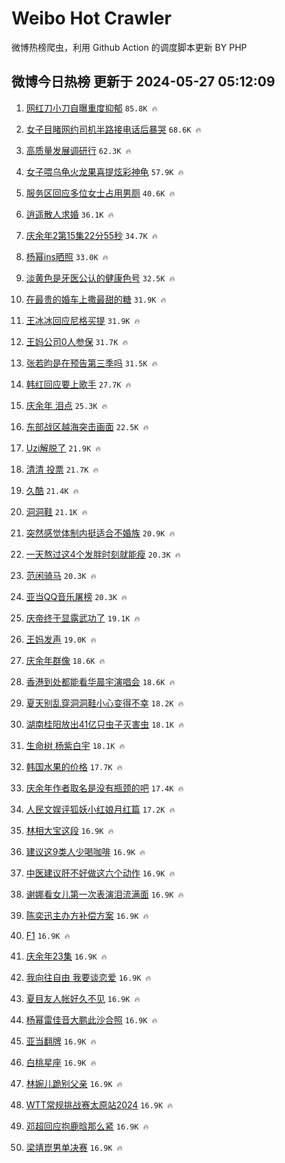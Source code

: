 # Weibo Hot Crawler 



微博热榜爬虫，利用 Github Action 的调度脚本更新 BY PHP 


## 微博今日热榜 更新于 2024-05-27 05:12:09 
1. [网红刀小刀自曝重度抑郁](https://s.weibo.com/weibo?q=%23%E7%BD%91%E7%BA%A2%E5%88%80%E5%B0%8F%E5%88%80%E8%87%AA%E6%9B%9D%E9%87%8D%E5%BA%A6%E6%8A%91%E9%83%81%23&t=31&band_rank=1&Refer=top) `85.8K 🔥` 

1. [女子目睹网约司机半路接电话后暴哭](https://s.weibo.com/weibo?q=%23%E5%A5%B3%E5%AD%90%E7%9B%AE%E7%9D%B9%E7%BD%91%E7%BA%A6%E5%8F%B8%E6%9C%BA%E5%8D%8A%E8%B7%AF%E6%8E%A5%E7%94%B5%E8%AF%9D%E5%90%8E%E6%9A%B4%E5%93%AD%23&t=31&band_rank=2&Refer=top) `68.6K 🔥` 

1. [高质量发展调研行](https://s.weibo.com/weibo?q=%23%E9%AB%98%E8%B4%A8%E9%87%8F%E5%8F%91%E5%B1%95%E8%B0%83%E7%A0%94%E8%A1%8C%23&t=31&band_rank=3&Refer=top) `62.3K 🔥` 

1. [女子喂乌龟火龙果喜提炫彩神龟](https://s.weibo.com/weibo?q=%23%E5%A5%B3%E5%AD%90%E5%96%82%E4%B9%8C%E9%BE%9F%E7%81%AB%E9%BE%99%E6%9E%9C%E5%96%9C%E6%8F%90%E7%82%AB%E5%BD%A9%E7%A5%9E%E9%BE%9F%23&t=31&band_rank=4&Refer=top) `57.9K 🔥` 

1. [服务区回应多位女士占用男厕](https://s.weibo.com/weibo?q=%23%E6%9C%8D%E5%8A%A1%E5%8C%BA%E5%9B%9E%E5%BA%94%E5%A4%9A%E4%BD%8D%E5%A5%B3%E5%A3%AB%E5%8D%A0%E7%94%A8%E7%94%B7%E5%8E%95%23&t=31&band_rank=5&Refer=top) `40.6K 🔥` 

1. [逍遥散人求婚](https://s.weibo.com/weibo?q=%E9%80%8D%E9%81%A5%E6%95%A3%E4%BA%BA%E6%B1%82%E5%A9%9A&t=31&band_rank=6&Refer=top) `36.1K 🔥` 

1. [庆余年2第15集22分55秒](https://s.weibo.com/weibo?q=%23%E5%BA%86%E4%BD%99%E5%B9%B42%E7%AC%AC15%E9%9B%8622%E5%88%8655%E7%A7%92%23&t=31&band_rank=7&Refer=top) `34.7K 🔥` 

1. [杨幂ins晒照](https://s.weibo.com/weibo?q=%23%E6%9D%A8%E5%B9%82ins%E6%99%92%E7%85%A7%23&t=31&band_rank=8&Refer=top) `33.0K 🔥` 

1. [淡黄色是牙医公认的健康色号](https://s.weibo.com/weibo?q=%23%E6%B7%A1%E9%BB%84%E8%89%B2%E6%98%AF%E7%89%99%E5%8C%BB%E5%85%AC%E8%AE%A4%E7%9A%84%E5%81%A5%E5%BA%B7%E8%89%B2%E5%8F%B7%23&t=31&band_rank=9&Refer=top) `32.5K 🔥` 

1. [在最贵的婚车上撒最甜的糖](https://s.weibo.com/weibo?q=%23%E5%9C%A8%E6%9C%80%E8%B4%B5%E7%9A%84%E5%A9%9A%E8%BD%A6%E4%B8%8A%E6%92%92%E6%9C%80%E7%94%9C%E7%9A%84%E7%B3%96%23&t=31&band_rank=10&Refer=top) `31.9K 🔥` 

1. [王冰冰回应尼格买提](https://s.weibo.com/weibo?q=%23%E7%8E%8B%E5%86%B0%E5%86%B0%E5%9B%9E%E5%BA%94%E5%B0%BC%E6%A0%BC%E4%B9%B0%E6%8F%90%23&t=31&band_rank=11&Refer=top) `31.9K 🔥` 

1. [王妈公司0人参保](https://s.weibo.com/weibo?q=%23%E7%8E%8B%E5%A6%88%E5%85%AC%E5%8F%B80%E4%BA%BA%E5%8F%82%E4%BF%9D%23&t=31&band_rank=12&Refer=top) `31.7K 🔥` 

1. [张若昀是在预告第三季吗](https://s.weibo.com/weibo?q=%23%E5%BC%A0%E8%8B%A5%E6%98%80%E6%98%AF%E5%9C%A8%E9%A2%84%E5%91%8A%E7%AC%AC%E4%B8%89%E5%AD%A3%E5%90%97%23&t=31&band_rank=13&Refer=top) `31.5K 🔥` 

1. [韩红回应要上歌手](https://s.weibo.com/weibo?q=%23%E9%9F%A9%E7%BA%A2%E5%9B%9E%E5%BA%94%E8%A6%81%E4%B8%8A%E6%AD%8C%E6%89%8B%23&t=31&band_rank=14&Refer=top) `27.7K 🔥` 

1. [庆余年 泪点](https://s.weibo.com/weibo?q=%E5%BA%86%E4%BD%99%E5%B9%B4%20%E6%B3%AA%E7%82%B9&t=31&band_rank=15&Refer=top) `25.3K 🔥` 

1. [东部战区越海突击画面](https://s.weibo.com/weibo?q=%23%E4%B8%9C%E9%83%A8%E6%88%98%E5%8C%BA%E8%B6%8A%E6%B5%B7%E7%AA%81%E5%87%BB%E7%94%BB%E9%9D%A2%23&t=31&band_rank=16&Refer=top) `22.5K 🔥` 

1. [Uzi解脱了](https://s.weibo.com/weibo?q=%23Uzi%E8%A7%A3%E8%84%B1%E4%BA%86%23&t=31&band_rank=17&Refer=top) `21.9K 🔥` 

1. [清清 投票](https://s.weibo.com/weibo?q=%E6%B8%85%E6%B8%85%20%E6%8A%95%E7%A5%A8&t=31&band_rank=18&Refer=top) `21.7K 🔥` 

1. [久酷](https://s.weibo.com/weibo?q=%E4%B9%85%E9%85%B7&t=31&band_rank=19&Refer=top) `21.4K 🔥` 

1. [洞洞鞋](https://s.weibo.com/weibo?q=%E6%B4%9E%E6%B4%9E%E9%9E%8B&t=31&band_rank=20&Refer=top) `21.1K 🔥` 

1. [突然感觉体制内挺适合不婚族](https://s.weibo.com/weibo?q=%23%E7%AA%81%E7%84%B6%E6%84%9F%E8%A7%89%E4%BD%93%E5%88%B6%E5%86%85%E6%8C%BA%E9%80%82%E5%90%88%E4%B8%8D%E5%A9%9A%E6%97%8F%23&t=31&band_rank=21&Refer=top) `20.9K 🔥` 

1. [一天熬过这4个发胖时刻就能瘦](https://s.weibo.com/weibo?q=%23%E4%B8%80%E5%A4%A9%E7%86%AC%E8%BF%87%E8%BF%994%E4%B8%AA%E5%8F%91%E8%83%96%E6%97%B6%E5%88%BB%E5%B0%B1%E8%83%BD%E7%98%A6%23&t=31&band_rank=22&Refer=top) `20.3K 🔥` 

1. [范闲骑马](https://s.weibo.com/weibo?q=%E8%8C%83%E9%97%B2%E9%AA%91%E9%A9%AC&t=31&band_rank=23&Refer=top) `20.3K 🔥` 

1. [亚当QQ音乐屠榜](https://s.weibo.com/weibo?q=%23%E4%BA%9A%E5%BD%93QQ%E9%9F%B3%E4%B9%90%E5%B1%A0%E6%A6%9C%23&t=31&band_rank=24&Refer=top) `20.3K 🔥` 

1. [庆帝终于显露武功了](https://s.weibo.com/weibo?q=%23%E5%BA%86%E5%B8%9D%E7%BB%88%E4%BA%8E%E6%98%BE%E9%9C%B2%E6%AD%A6%E5%8A%9F%E4%BA%86%23&t=31&band_rank=25&Refer=top) `19.1K 🔥` 

1. [王妈发声](https://s.weibo.com/weibo?q=%23%E7%8E%8B%E5%A6%88%E5%8F%91%E5%A3%B0%23&t=31&band_rank=26&Refer=top) `19.0K 🔥` 

1. [庆余年群像](https://s.weibo.com/weibo?q=%E5%BA%86%E4%BD%99%E5%B9%B4%E7%BE%A4%E5%83%8F&t=31&band_rank=27&Refer=top) `18.6K 🔥` 

1. [香港到处都能看华晨宇演唱会](https://s.weibo.com/weibo?q=%23%E9%A6%99%E6%B8%AF%E5%88%B0%E5%A4%84%E9%83%BD%E8%83%BD%E7%9C%8B%E5%8D%8E%E6%99%A8%E5%AE%87%E6%BC%94%E5%94%B1%E4%BC%9A%23&t=31&band_rank=28&Refer=top) `18.6K 🔥` 

1. [夏天别乱穿洞洞鞋小心变得不幸](https://s.weibo.com/weibo?q=%23%E5%A4%8F%E5%A4%A9%E5%88%AB%E4%B9%B1%E7%A9%BF%E6%B4%9E%E6%B4%9E%E9%9E%8B%E5%B0%8F%E5%BF%83%E5%8F%98%E5%BE%97%E4%B8%8D%E5%B9%B8%23&t=31&band_rank=29&Refer=top) `18.2K 🔥` 

1. [湖南桂阳放出41亿只虫子灭害虫](https://s.weibo.com/weibo?q=%23%E6%B9%96%E5%8D%97%E6%A1%82%E9%98%B3%E6%94%BE%E5%87%BA41%E4%BA%BF%E5%8F%AA%E8%99%AB%E5%AD%90%E7%81%AD%E5%AE%B3%E8%99%AB%23&t=31&band_rank=30&Refer=top) `18.1K 🔥` 

1. [生命树 杨紫白宇](https://s.weibo.com/weibo?q=%E7%94%9F%E5%91%BD%E6%A0%91%20%E6%9D%A8%E7%B4%AB%E7%99%BD%E5%AE%87&t=31&band_rank=31&Refer=top) `18.1K 🔥` 

1. [韩国水果的价格](https://s.weibo.com/weibo?q=%23%E9%9F%A9%E5%9B%BD%E6%B0%B4%E6%9E%9C%E7%9A%84%E4%BB%B7%E6%A0%BC%23&t=31&band_rank=32&Refer=top) `17.7K 🔥` 

1. [庆余年作者取名是没有瓶颈的吧](https://s.weibo.com/weibo?q=%E5%BA%86%E4%BD%99%E5%B9%B4%E4%BD%9C%E8%80%85%E5%8F%96%E5%90%8D%E6%98%AF%E6%B2%A1%E6%9C%89%E7%93%B6%E9%A2%88%E7%9A%84%E5%90%A7&t=31&band_rank=33&Refer=top) `17.4K 🔥` 

1. [人民文娱评狐妖小红娘月红篇](https://s.weibo.com/weibo?q=%23%E4%BA%BA%E6%B0%91%E6%96%87%E5%A8%B1%E8%AF%84%E7%8B%90%E5%A6%96%E5%B0%8F%E7%BA%A2%E5%A8%98%E6%9C%88%E7%BA%A2%E7%AF%87%23&t=31&band_rank=34&Refer=top) `17.2K 🔥` 

1. [林相大宝这段](https://s.weibo.com/weibo?q=%E6%9E%97%E7%9B%B8%E5%A4%A7%E5%AE%9D%E8%BF%99%E6%AE%B5&t=31&band_rank=35&Refer=top) `16.9K 🔥` 

1. [建议这9类人少喝咖啡](https://s.weibo.com/weibo?q=%23%E5%BB%BA%E8%AE%AE%E8%BF%999%E7%B1%BB%E4%BA%BA%E5%B0%91%E5%96%9D%E5%92%96%E5%95%A1%23&t=31&band_rank=36&Refer=top) `16.9K 🔥` 

1. [中医建议肝不好做这六个动作](https://s.weibo.com/weibo?q=%23%E4%B8%AD%E5%8C%BB%E5%BB%BA%E8%AE%AE%E8%82%9D%E4%B8%8D%E5%A5%BD%E5%81%9A%E8%BF%99%E5%85%AD%E4%B8%AA%E5%8A%A8%E4%BD%9C%23&t=31&band_rank=37&Refer=top) `16.9K 🔥` 

1. [谢娜看女儿第一次表演泪流满面](https://s.weibo.com/weibo?q=%23%E8%B0%A2%E5%A8%9C%E7%9C%8B%E5%A5%B3%E5%84%BF%E7%AC%AC%E4%B8%80%E6%AC%A1%E8%A1%A8%E6%BC%94%E6%B3%AA%E6%B5%81%E6%BB%A1%E9%9D%A2%23&t=31&band_rank=38&Refer=top) `16.9K 🔥` 

1. [陈奕迅主办方补偿方案](https://s.weibo.com/weibo?q=%23%E9%99%88%E5%A5%95%E8%BF%85%E4%B8%BB%E5%8A%9E%E6%96%B9%E8%A1%A5%E5%81%BF%E6%96%B9%E6%A1%88%23&t=31&band_rank=39&Refer=top) `16.9K 🔥` 

1. [F1](https://s.weibo.com/weibo?q=F1&t=31&band_rank=40&Refer=top) `16.9K 🔥` 

1. [庆余年23集](https://s.weibo.com/weibo?q=%E5%BA%86%E4%BD%99%E5%B9%B423%E9%9B%86&t=31&band_rank=41&Refer=top) `16.9K 🔥` 

1. [我向往自由 我要谈恋爱](https://s.weibo.com/weibo?q=%E6%88%91%E5%90%91%E5%BE%80%E8%87%AA%E7%94%B1%20%E6%88%91%E8%A6%81%E8%B0%88%E6%81%8B%E7%88%B1&t=31&band_rank=42&Refer=top) `16.9K 🔥` 

1. [夏目友人帐好久不见](https://s.weibo.com/weibo?q=%23%E5%A4%8F%E7%9B%AE%E5%8F%8B%E4%BA%BA%E5%B8%90%E5%A5%BD%E4%B9%85%E4%B8%8D%E8%A7%81%23&t=31&band_rank=43&Refer=top) `16.9K 🔥` 

1. [杨幂雷佳音大鹏此沙合照](https://s.weibo.com/weibo?q=%23%E6%9D%A8%E5%B9%82%E9%9B%B7%E4%BD%B3%E9%9F%B3%E5%A4%A7%E9%B9%8F%E6%AD%A4%E6%B2%99%E5%90%88%E7%85%A7%23&t=31&band_rank=44&Refer=top) `16.9K 🔥` 

1. [亚当翻牌](https://s.weibo.com/weibo?q=%E4%BA%9A%E5%BD%93%E7%BF%BB%E7%89%8C&t=31&band_rank=45&Refer=top) `16.9K 🔥` 

1. [白桃星座](https://s.weibo.com/weibo?q=%E7%99%BD%E6%A1%83%E6%98%9F%E5%BA%A7&t=31&band_rank=46&Refer=top) `16.9K 🔥` 

1. [林婉儿跪别父亲](https://s.weibo.com/weibo?q=%23%E6%9E%97%E5%A9%89%E5%84%BF%E8%B7%AA%E5%88%AB%E7%88%B6%E4%BA%B2%23&t=31&band_rank=47&Refer=top) `16.9K 🔥` 

1. [WTT常规挑战赛太原站2024](https://s.weibo.com/weibo?q=%23WTT%E5%B8%B8%E8%A7%84%E6%8C%91%E6%88%98%E8%B5%9B%E5%A4%AA%E5%8E%9F%E7%AB%992024%23&t=31&band_rank=48&Refer=top) `16.9K 🔥` 

1. [邓超回应抱鹿晗那么紧](https://s.weibo.com/weibo?q=%23%E9%82%93%E8%B6%85%E5%9B%9E%E5%BA%94%E6%8A%B1%E9%B9%BF%E6%99%97%E9%82%A3%E4%B9%88%E7%B4%A7%23&t=31&band_rank=49&Refer=top) `16.9K 🔥` 

1. [梁靖崑男单决赛](https://s.weibo.com/weibo?q=%23%E6%A2%81%E9%9D%96%E5%B4%91%E7%94%B7%E5%8D%95%E5%86%B3%E8%B5%9B%23&t=31&band_rank=50&Refer=top) `16.9K 🔥` 

